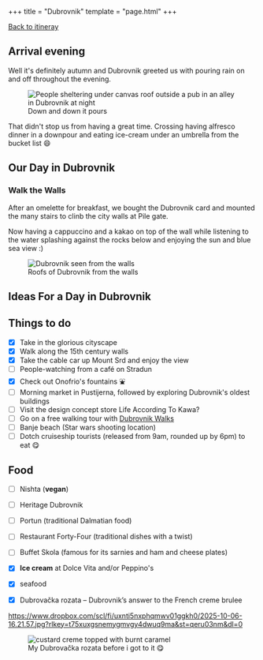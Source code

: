 +++
title = "Dubrovnik"
template = "page.html"
+++

[Back to itineray](../)

## Arrival evening

Well it's definitely autumn and Dubrovnik greeted us with pouring rain on and off throughout the evening.

<figure>
  <img src="/gif/20251005_210023(1).gif" alt="People sheltering under canvas roof outside a pub in an alley in Dubrovnik at night">
  <figcaption>Down and down it pours</figcaption>
</figure>

That didn't stop us from having a great time. Crossing having alfresco dinner in a downpour and eating ice-cream under an umbrella from the bucket list 😄

## Our Day in Dubrovnik

### Walk the Walls

After an omelette for breakfast, we bought  the Dubrovnik card and mounted the many stairs to clinb the city walls at Pile gate. 

Now having a cappuccino and a kakao on top of the wall while listening to the water splashing against the rocks below and enjoying the sun and blue sea view :)


<figure>
  <img src="https://www.dropbox.com/scl/fi/j2d8fjoj5f8hzs0b6mlzd/2025-10-06-12.53.22.jpg?rlkey=u7sdpm1tc5nru20yqu0hf74zc&st=itvmhcjr&raw=1" alt="Dubrovnik seen from the walls" />
  <figcaption>Roofs of Dubrovnik from the walls</figcaption>
</figure>

## Ideas For a Day in Dubrovnik 

## Things to do

- [x] Take in the glorious cityscape
- [x] Walk along the 15th century walls
- [x] Take the cable car up Mount Srd and enjoy the view
- [ ] People-watching from a café on Stradun
- [x] Check out Onofrio's fountains ⛲️ 
- [ ] Morning market in Pustijerna, followed by exploring Dubrovnik's oldest buildings
- [ ] Visit the design concept store Life According To Kawa?
- [ ] Go on a free walking tour with [Dubrovnik Walks](dubrovnikwalks.com) 
- [ ] Banje beach (Star wars shooting location)
- [ ] Dotch cruiseship tourists (released from 9am, rounded up by 6pm)
 to eat 😋 

## Food
- [ ] Nishta (**vegan**)
- [ ] Heritage Dubrovnik 
- [ ] Portun (traditional Dalmatian food)
- [ ] Restaurant Forty-Four (traditional dishes with a twist)
- [ ] Buffet Skola (famous for its sarnies and ham and cheese plates)
- [x] **Ice cream** at Dolce Vita and/or Peppino's
- [x] seafood
- [x] Dubrovačka rozata – Dubrovnik’s answer to the French creme brulee


https://www.dropbox.com/scl/fi/uxnti5nxphqmwv01ggkh0/2025-10-06-16.21.57.jpg?rlkey=t75xuxgsnemygmvgy4dwuq9ma&st=qeru03nm&dl=0



<figure>
  <img src="https://www.dropbox.com/scl/fi/uxnti5nxphqmwv01ggkh0/2025-10-06-16.21.57.jpg?rlkey=t75xuxgsnemygmvgy4dwuq9ma&st=qeru03nm&raw=1" alt="custard creme topped with burnt caramel" />
  <figcaption>My Dubrovačka rozata before i got to it 😋</figcaption>
</figure>
